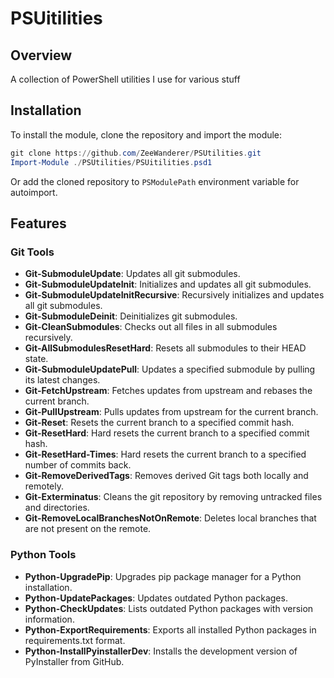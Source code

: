 # PSUitilities
 
## Overview

A collection of PowerShell utilities I use for various stuff

## Installation

To install the module, clone the repository and import the module:

```powershell
git clone https://github.com/ZeeWanderer/PSUtilities.git
Import-Module ./PSUtilities/PSUitilities.psd1
```

Or add the cloned repository to `PSModulePath` environment variable for autoimport.

## Features

### Git Tools

- **Git-SubmoduleUpdate**: Updates all git submodules.
- **Git-SubmoduleUpdateInit**: Initializes and updates all git submodules.
- **Git-SubmoduleUpdateInitRecursive**: Recursively initializes and updates all git submodules.
- **Git-SubmoduleDeinit**: Deinitializes git submodules.
- **Git-CleanSubmodules**: Checks out all files in all submodules recursively.
- **Git-AllSubmodulesResetHard**: Resets all submodules to their HEAD state.
- **Git-SubmoduleUpdatePull**: Updates a specified submodule by pulling its latest changes.
- **Git-FetchUpstream**: Fetches updates from upstream and rebases the current branch.
- **Git-PullUpstream**: Pulls updates from upstream for the current branch.
- **Git-Reset**: Resets the current branch to a specified commit hash.
- **Git-ResetHard**: Hard resets the current branch to a specified commit hash.
- **Git-ResetHard-Times**: Hard resets the current branch to a specified number of commits back.
- **Git-RemoveDerivedTags**: Removes derived Git tags both locally and remotely.
- **Git-Exterminatus**: Cleans the git repository by removing untracked files and directories.
- **Git-RemoveLocalBranchesNotOnRemote**: Deletes local branches that are not present on the remote.

### Python Tools

- **Python-UpgradePip**: Upgrades pip package manager for a Python installation.
- **Python-UpdatePackages**: Updates outdated Python packages.
- **Python-CheckUpdates**: Lists outdated Python packages with version information.
- **Python-ExportRequirements**: Exports all installed Python packages in requirements.txt format.
- **Python-InstallPyinstallerDev**: Installs the development version of PyInstaller from GitHub.
